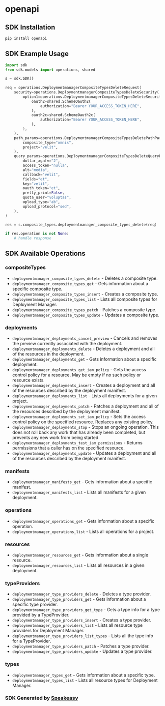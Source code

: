 # openapi

<!-- Start SDK Installation -->
## SDK Installation

```bash
pip install openapi
```
<!-- End SDK Installation -->

## SDK Example Usage
<!-- Start SDK Example Usage -->
```python
import sdk
from sdk.models import operations, shared

s = sdk.SDK()
    
req = operations.DeploymentmanagerCompositeTypesDeleteRequest(
    security=operations.DeploymentmanagerCompositeTypesDeleteSecurity(
        option1=operations.DeploymentmanagerCompositeTypesDeleteSecurityOption1(
            oauth2=shared.SchemeOauth2(
                authorization="Bearer YOUR_ACCESS_TOKEN_HERE",
            ),
            oauth2c=shared.SchemeOauth2c(
                authorization="Bearer YOUR_ACCESS_TOKEN_HERE",
            ),
        ),
    ),
    path_params=operations.DeploymentmanagerCompositeTypesDeletePathParams(
        composite_type="omnis",
        project="velit",
    ),
    query_params=operations.DeploymentmanagerCompositeTypesDeleteQueryParams(
        dollar_xgafv="2",
        access_token="nulla",
        alt="media",
        callback="velit",
        fields="et",
        key="velit",
        oauth_token="et",
        pretty_print=False,
        quota_user="voluptas",
        upload_type="ab",
        upload_protocol="sed",
    ),
)
    
res = s.composite_types.deploymentmanager_composite_types_delete(req)

if res.operation is not None:
    # handle response
```
<!-- End SDK Example Usage -->

<!-- Start SDK Available Operations -->
## SDK Available Operations

### compositeTypes

* `deploymentmanager_composite_types_delete` - Deletes a composite type.
* `deploymentmanager_composite_types_get` - Gets information about a specific composite type.
* `deploymentmanager_composite_types_insert` - Creates a composite type.
* `deploymentmanager_composite_types_list` - Lists all composite types for Deployment Manager.
* `deploymentmanager_composite_types_patch` - Patches a composite type.
* `deploymentmanager_composite_types_update` - Updates a composite type.

### deployments

* `deploymentmanager_deployments_cancel_preview` - Cancels and removes the preview currently associated with the deployment.
* `deploymentmanager_deployments_delete` - Deletes a deployment and all of the resources in the deployment.
* `deploymentmanager_deployments_get` - Gets information about a specific deployment.
* `deploymentmanager_deployments_get_iam_policy` - Gets the access control policy for a resource. May be empty if no such policy or resource exists.
* `deploymentmanager_deployments_insert` - Creates a deployment and all of the resources described by the deployment manifest.
* `deploymentmanager_deployments_list` - Lists all deployments for a given project.
* `deploymentmanager_deployments_patch` - Patches a deployment and all of the resources described by the deployment manifest.
* `deploymentmanager_deployments_set_iam_policy` - Sets the access control policy on the specified resource. Replaces any existing policy.
* `deploymentmanager_deployments_stop` - Stops an ongoing operation. This does not roll back any work that has already been completed, but prevents any new work from being started.
* `deploymentmanager_deployments_test_iam_permissions` - Returns permissions that a caller has on the specified resource.
* `deploymentmanager_deployments_update` - Updates a deployment and all of the resources described by the deployment manifest.

### manifests

* `deploymentmanager_manifests_get` - Gets information about a specific manifest.
* `deploymentmanager_manifests_list` - Lists all manifests for a given deployment.

### operations

* `deploymentmanager_operations_get` - Gets information about a specific operation.
* `deploymentmanager_operations_list` - Lists all operations for a project.

### resources

* `deploymentmanager_resources_get` - Gets information about a single resource.
* `deploymentmanager_resources_list` - Lists all resources in a given deployment.

### typeProviders

* `deploymentmanager_type_providers_delete` - Deletes a type provider.
* `deploymentmanager_type_providers_get` - Gets information about a specific type provider.
* `deploymentmanager_type_providers_get_type` - Gets a type info for a type provided by a TypeProvider.
* `deploymentmanager_type_providers_insert` - Creates a type provider.
* `deploymentmanager_type_providers_list` - Lists all resource type providers for Deployment Manager.
* `deploymentmanager_type_providers_list_types` - Lists all the type info for a TypeProvider.
* `deploymentmanager_type_providers_patch` - Patches a type provider.
* `deploymentmanager_type_providers_update` - Updates a type provider.

### types

* `deploymentmanager_types_get` - Gets information about a specific type.
* `deploymentmanager_types_list` - Lists all resource types for Deployment Manager.

<!-- End SDK Available Operations -->

### SDK Generated by [Speakeasy](https://docs.speakeasyapi.dev/docs/using-speakeasy/client-sdks)
